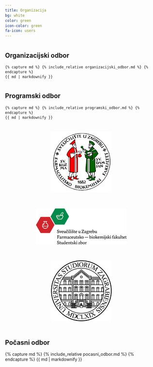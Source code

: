```yaml
---
title: Organizacija
bg: white
color: green
icon-color: green
fa-icon: users
---
```



<div class='row'>

<div class = 'column'>
	<h2>Organizacijski odbor</h2>

	{% capture md %} {% include_relative organizacijski_odbor.md %} {% endcapture %}
	{{ md | markdownify }}

</div>


<div class = 'column'>
	<h2>Programski odbor</h2>

	{% capture md %} {% include_relative programski_odbor.md %} {% endcapture %}
	{{ md | markdownify }}
	
</div>

</div>

<center>
<img src='/img/FBF_grb.png' width="25%" style='padding: 5%; min-width: 200px !important'>
<img src='/img/SZ_logo.png' width="40%" style='padding: 5%; min-width: 300px !important'>
<img src='/img/sveuc_grb.png' width="25%" style='padding: 5%; min-width: 200px !important'>
</center>


<h2>Počasni odbor</h2>
{% capture md %} {% include_relative pocasni_odbor.md %} {% endcapture %}
{{ md | markdownify }}
